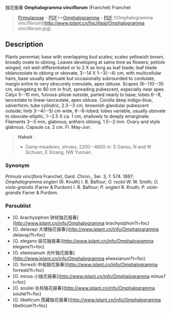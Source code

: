 独花报春 **Omphalogramma vinciflorum** (Franchet) Franchet

> [Primulaceae](http://www.iplant.cn/info/Primulaceae?t=foc) - [PDF](http://www.iplant.cn/foc/pdf/Primulaceae.pdf)>>[Omphalogramma](http://www.iplant.cn/info/Omphalogramma?t=foc) - [PDF](http://www.iplant.cn/foc/pdf/Omphalogramma.pdf)
![Omphalogramma vinciflorum](http://www.iplant.cn/foc/illast/Omphalogramma vinciflorum.jpg)

## Description

Plants perennial; base with overlapping bud scales; scales yellowish brown, broadly ovate to oblong. Leaves developing at same time as flowers; petiole winged, not well-differentiated or to 2 X as long as leaf blade; leaf blade oblanceolate to oblong or obovate, 3--14 X 1--3(--4) cm, with multicellular hairs, base usually attenuate but occasionally subrounded to cordulate, margin entire to very obscurely crenulate, apex obtuse. Scapes (8--)10--35 cm, elongating to 80 cm in fruit, spreading pubescent, especially near apex. Calyx 5--10 mm, fulvous-pilose outside, parted nearly to base; lobes 6--8, lanceolate to linear-lanceolate, apex obtuse. Corolla deep indigo-blue, salverform; tube cylindric, 2.3--3 cm, brownish glandular pubescent outside; limb 3--4(--5) cm wide, 6--8-lobed; lobes variable, usually obovate to obovate-elliptic, 1--2.5 X ca. 1 cm, shallowly to deeply emarginate. Filaments 3--5 mm, glabrous; anthers oblong, 1.5--2 mm. Ovary and style glabrous. Capsule ca. 2 cm. Fl. May-Jun.

> **Habait** : 
>* Damp meadows, shrubs; 2200--4600 m. S Gansu, N and W Sichuan, E Xizang, NW Yunnan.

### Synonym
*Primula vinciflora* Franchet, Gard. Chron., Ser. 3, 1: 574. 1887; *Omphalogramma engleri* (R. Knuth) I. B. Balfour; *O. rockii* W. W. Smith; *O. viola-grandis* (Farrer & Purdom) I. B. Balfour; *P. engleri* R. Knuth; *P. viola-grandis* Farrer & Purdom.

### Parsublist

* [O.  brachysiphon  钟状独花报春](http://www.iplant.cn/info/Omphalogramma brachysiphon?t=foc)
* [O.  delavayi  大理独花报春](http://www.iplant.cn/info/Omphalogramma delavayi?t=foc)
* [O.  elegans  丽花独报春](http://www.iplant.cn/info/Omphalogramma elegans?t=foc)
* [O.  elwesianum  光叶独花报春](http://www.iplant.cn/info/Omphalogramma elwesianum?t=foc)
* [O.  forrestii  中甸独花报春](http://www.iplant.cn/info/Omphalogramma forrestii?t=foc)
* [O.  minus  小独花报春](http://www.iplant.cn/info/Omphalogramma minus?t=foc)
* [O.  souliei  长柱独花报春](http://www.iplant.cn/info/Omphalogramma souliei?t=foc)
* [O.  tibeticum  西藏独花报春](http://www.iplant.cn/info/Omphalogramma tibeticum?t=foc)
